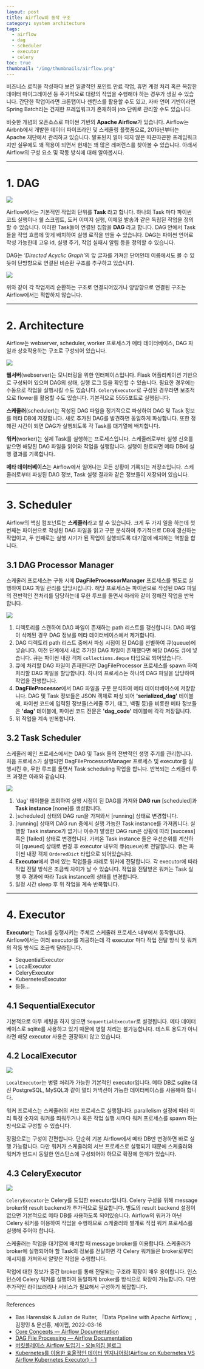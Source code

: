 ```yaml
---
layout: post
title: Airflow의 동작 구조
category: system architecture
tags:
  - airflow
  - dag
  - scheduler
  - executor
  - celery
toc: true
thumbnail: "/img/thumbnails/airflow.png"
---
```


비즈니스 로직을 작성하다 보면 일괄적인 포인트 만료 작업, 휴면 계정 처리 혹은 복잡한 데이터 마이그레이션 등 주기적으로 대량의 작업을 수행해야 하는 경우가 생길 수 있습니다.
간단한 작업이라면 크론탭이나 젠킨스를 활용할 수도 있고, 자바 언어 기반이라면 Spring Batch라는 건재한 프레임워크가 존재하여 job 단위로 관리할 수도 있습니다.

비슷한 개념의 오픈소스로 파이썬 기반의 **Apache Airflow**가 있습니다.
Airflow는 Airbnb에서 개발한 데이터 파이프라인 및 스케줄링 플랫폼으로, 2016년부터는 Apache 재단에서 관리하고 있습니다.
발표된지 얼마 되지 않은 따끈따끈한 프레임워크지만 실무에도 꽤 적용이 되면서 현재는 꽤 많은 레퍼런스를 찾아볼 수 있습니다.
아래서 Airflow의 구성 요소 및 작동 방식에 대해 알아봅시다.

---

# 1. DAG

<img src="/img/posts/airflow-archi-dag.png" style="max-width:540px"/>

Airflow에서는 기본적인 작업의 단위를 **Task** 라고 합니다.
하나의 Task 마다 파이썬 코드 실행이나 쉘 스크립트, 도커 이미지 실행, 이메일 발송과 같은 독립된 작업을 정의할 수 있습니다.
이러한 Task들이 연결된 집합을 **DAG** 라고 합니다.
DAG 안에서 Task들을 작업 흐름에 맞게 배치하여 실행 로직을 만들 수 있습니다.
DAG는 파이썬 언어로 작성 가능한데 고유 id, 실행 주기, 작업 실패시 알림 등을 정의할 수 있습니다.

DAG는 <i>'Directed Acyclic Graph'</i>의 앞 글자를 가져온 단어인데 이름에서도 볼 수 있듯이 단방향으로 연결된 비순환 구조를 추구하고 있습니다.

<img src="/img/posts/airflow-archi-invalid-dag.png" style="max-width:540px"/>

위와 같이 각 작업끼리 순환하는 구조로 연결되어있거나 양방향으로 연결된 구조는 Airflow에서는 적합하지 않습니다.

---

# 2. Architecture

Airflow는 webserver, scheduler, worker 프로세스가 메타 데이터베이스, DAG 파일과 상호작용하는 구조로 구성되어 있습니다.

<img src="/img/posts/airflow-archi-architecture.png" style="max-width:640px"/>

**웹서버**(webserver)는 모니터링을 위한 인터페이스입니다.
Flask 어플리케이션 기반으로 구성되어 있으며 DAG의 상태, 실행 로그 등을 확인할 수 있습니다. 필요한 경우에는 수동으로 작업을 실행시킬 수도 있습니다.
`CeleryExecutor`로 구성된 경우라면 보조적으로 flower를 활용할 수도 있습니다. 기본적으로 5555포트로 실행됩니다.

**스케줄러**(scheduler)는 작성된 DAG 파일을 정기적으로 파싱하여 DAG 및 Task 정보를 메타 DB에 저장합니다.
새로 추가된 DAG를 발견하면 동일하게 파싱합니다.
또한 정해진 시간이 되면 DAG가 실행되도록 각 Task를 대기열에 배치합니다.

**워커**(worker)는 실제 Task를 실행하는 프로세스입니다. 스케줄러로부터 실행 신호를 받으면 해당된 DAG 파일을 읽어와 작업을 실행합니다. 실행이 완료되면 메타 DB에 실행 결과를 기록합니다.

**메타 데이터베이스**는 Airflow에서 일어나는 모든 상황이 기록되는 저장소입니다.
스케줄러로부터 파싱된 DAG 정보, Task 실행 결과와 같은 정보들이 저장되어 있습니다.

---

# 3. Scheduler

Airflow의 핵심 컴포넌트는 **스케줄러**라고 할 수 있습니다.
크게 두 가지 일을 하는데 첫 번째는 파이썬으로 작성된 DAG 파일을 읽고 구문 분석하여 주기적으로 DB에 갱신하는 작업이고, 두 번째로는 실행 시기가 된 작업이 실행되도록 대기열에 배치하는 역할을 합니다.

## 3.1 DAG Processor Manager

스케줄러 프로세스는 구동 시에 **DagFileProcessorManager** 프로세스를 별도로 실행하여 DAG 파일 관리를 담당시킵니다.
해당 프로세스는 파이썬으로 작성된 DAG 파일의 전반적인 전처리를 담당하는데 무한 루프를 돌면서 아래와 같이 정해진 작업을 반복합니다.

<img src="/img/posts/airflow-archi-dagfile-processor-manager.png" style="max-width:720px"/>

1. 디렉토리를 스캔하여 DAG 파일이 존재하는 path 리스트를 갱신합니다.
  DAG 파일이 삭제된 경우 DAG 정보를 메타 데이터베이스에서 제거합니다.
2. DAG 디렉토리 path 리스트 중에서 파싱 시점이 된 DAG를 선별하여 큐(queue)에 넣습니다.
  이전 단계에서 새로 추가된 DAG 파일이 존재했다면 해당 DAG도 큐에 넣습니다.
  큐는 파이썬 내장 객체 `collections.deque` 타입으로 되어있습니다.
3. 큐에 처리할 DAG 파일이 존재한다면 DagFileProcessor 프로세스를 spawn 하여 처리할 DAG 파일을 할당합니다.
  하나의 프로세스는 하나의 DAG 파일을 담당하여 작업을 진행합니다.
4. **DagFileProcessor**에서 DAG 파일을 구문 분석하여 메타 데이터베이스에 저장합니다.
  DAG 및 Task 정보들은 JSON 객체로 파싱 되어 **'serialized_dag'** 테이블에, 파이썬 코드에 입력된 정보들(스케줄 주기, 태그, 백필 등)을 비롯한 메타 정보들은 **'dag'** 테이블에, 파이썬 코드 전문은 **'dag_code'** 테이블에 각각 저장됩니다. 
5. 위 작업을 계속 반복합니다.

## 3.2 Task Scheduler

스케줄러 메인 프로세스에서는 DAG 및 Task 들의 전반적인 생명 주기를 관리합니다. 처음 프로세스가 실행되면 DagFileProcessorManager 프로세스 및 executor를 실행시킨 후, 무한 루프를 돌면서 Task scheduling 작업을 합니다.
반복되는 스케줄러 루프 과정은 아래와 같습니다.

<img src="/img/posts/airflow-archi-scheduler-loop.png" style="max-width:720px"/>

1. 'dag' 테이블을 조회하여 실행 시점이 된 DAG를 가져와 **DAG run** [scheduled]과 **Task instance** [none]를 생성합니다.
2. [scheduled] 상태의 DAG run을 가져와서 [running] 상태로 변경합니다.
3. [running] 상태의 DAG run 중에서 실행 가능한 Task instance를 가져옵니다.
  실행할 Task instance가 없거나 이슈가 발생한 DAG run은 상황에 따라 [success] 혹은 [failed] 상태로 변경합니다.
  가져온 Task instance 들은 우선순위를 계산하여 [queued] 상태로 변경 후 executor 내부의 큐(queue)로 전달합니다.
  큐는 파이썬 내장 객체 `OrderedDict` 타입으로 되어있습니다.
4. **Executor**에서 큐에 있는 작업들을 차례로 워커에 전달합니다.
  각 executor에 따라 작업 전달 방식은 조금씩 차이가 날 수 있습니다.
  작업을 전달받은 워커는 Task 실행 후 경과에 따라 Task instance의 상태를 변경합니다.
5. 일정 시간 sleep 후 위 작업을 계속 반복합니다.

---

# 4. Executor

**Executor**는 Task를 실행시키는 주체로 스케줄러 프로세스 내부에서 동작합니다.
Airflow에서는 여러 executor를 제공하는데 각 executor 마다 작업 전달 방식 및 워커의 작동 방식도 조금씩 달라집니다.

- SequentialExecutor
- LocalExecutor
- CeleryExecutor
- KubernetesExecutor
- 등등...

## 4.1 SequentialExecutor

기본적으로 아무 세팅을 하지 않으면 `SequentialExecutor`로 설정됩니다.
메타 데이터베이스로 sqlite를 사용하고 있기 때문에 병렬 처리는 불가능합니다.
테스트 용도가 아니라면 해당 executor 사용은 권장하지 않고 있습니다.

## 4.2 LocalExecutor

<img src="/img/posts/airflow-archi-local-executor.png" style="max-width:640px"/>

`LocalExecutor`는 병렬 처리가 가능한 기본적인 executor입니다.
메타 DB로 sqlite 대신 PostgreSQL, MySQL과 같이 멀티 커넥션이 가능한 데이터베이스를 사용해야 합니다.

워커 프로세스는 스케줄러의 서브 프로세스로 실행됩니다.
parallelism 설정에 따라 미리 특정 숫자의 워커를 띄워두거나 혹은 작업 실행 시마다 워커 프로세스를 spawn 하는 방식으로 구성할 수 있습니다.

장점으로는 구성이 간편합니다.
단순히 기본 Airflow에서 메타 DB만 변경하면 바로 실행 가능합니다.
다만 워커가 스케줄러의 서브 프로세스로 실행되기 때문에 스케줄러와 워커가 반드시 동일한 인스턴스에 구성되어야 하므로 확장에 한계가 있습니다.

## 4.3 CeleryExecutor

<img src="/img/posts/airflow-archi-celery-executor.png" style="max-width:640px"/>

`CeleryExecutor`는 Celery를 도입한 executor입니다.
Celery 구성을 위해 message broker와 result backend가 추가적으로 필요합니다.
별도의 result backend 설정이 없으면 기본적으로 메타 DB를 사용하도록 되어있습니다.
Airflow의 워커가 아닌 Celery 워커를 이용하여 작업을 수행하므로 스케줄러와 별개로 직접 워커 프로세스를 실행해 주어야 합니다.

스케줄러는 작업을 대기열에 배치할 때 message broker를 이용합니다.
스케줄러가 broker에 실행되어야 할 Task의 정보를 전달하면 각 Celery 워커들은 broker로부터 메시지를 가져와서 알맞은 작업을 수행합니다.

작업에 대한 정보가 중간 broker를 통해 전달되는 구조라 확장이 매우 용이합니다.
인스턴스에 Celery 워커를 실행하여 동일하게 broker를 방식으로 확장이 가능합니다.
다만 추가적인 라이브러리나 서비스가 필요해서 구성하기 복잡합니다.

---

References

- Bas Harenslak & Julian de Ruiter, 『Data Pipeline with Apache Airflow』, 김정민 & 문선홍, 제이펍, 2022-03-16
- [Core Concepts — Airflow Documentation](https://airflow.apache.org/docs/apache-airflow/stable/core-concepts/index.html#)
- [DAG File Processing — Airflow Documentation](https://airflow.apache.org/docs/apache-airflow/stable/authoring-and-scheduling/dagfile-processing.html)
- [버킷플레이스 Airflow 도입기 - 오늘의집 블로그](https://www.bucketplace.com/post/2021-04-13-버킷플레이스-airflow-도입기/)
- [Kubernetes를 이용한 효율적인 데이터 엔지니어링(Airflow on Kubernetes VS Airflow Kubernetes Executor) - 1](https://engineering.linecorp.com/ko/blog/data-engineering-with-airflow-k8s-1)
